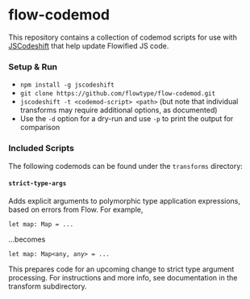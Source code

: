 # flow-codemod

This repository contains a collection of codemod scripts for use with
[JSCodeshift](https://github.com/facebook/jscodeshift) that help update
Flowified JS code.

### Setup & Run

  * `npm install -g jscodeshift`
  * `git clone https://github.com/flowtype/flow-codemod.git`
  * `jscodeshift -t <codemod-script> <path>`
	(but note that individual transforms may require additional options, as documented)
  * Use the `-d` option for a dry-run and use `-p` to print the output for comparison

### Included Scripts

The following codemods can be found under the `transforms` directory:

#### `strict-type-args`

Adds explicit arguments to polymorphic type application expressions,
based on errors from Flow. For example,

```
let map: Map = ...
```

...becomes

```
let map: Map<any, any> = ...
```

This prepares code for an upcoming change to strict type argument processing. For instructions and more info, see documentation in the transform subdirectory.

